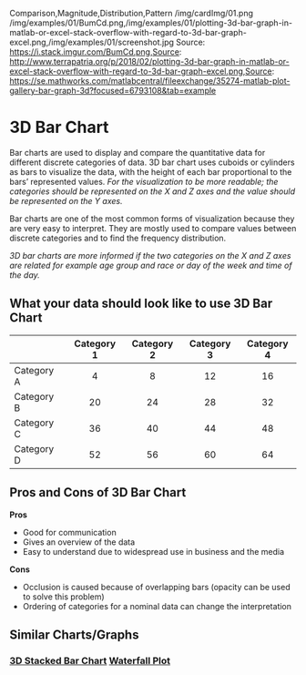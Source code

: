 Comparison,Magnitude,Distribution,Pattern
/img/cardImg/01.png
/img/examples/01/BumCd.png,/img/examples/01/plotting-3d-bar-graph-in-matlab-or-excel-stack-overflow-with-regard-to-3d-bar-graph-excel.png,/img/examples/01/screenshot.jpg
Source: https://i.stack.imgur.com/BumCd.png,Source: http://www.terrapatria.org/p/2018/02/plotting-3d-bar-graph-in-matlab-or-excel-stack-overflow-with-regard-to-3d-bar-graph-excel.png,Source: https://se.mathworks.com/matlabcentral/fileexchange/35274-matlab-plot-gallery-bar-graph-3d?focused=6793108&tab=example
# 3D Bar Chart

Bar charts are used to display and compare the quantitative data for different discrete categories of data. 3D bar chart uses cuboids or cylinders as bars to visualize the data, with the height of each bar proportional to the bars’ represented values. _For the visualization to be more readable; the categories should be represented on the X and Z axes and the value should be represented on the Y axes._

Bar charts are one of the most common forms of visualization because they are very easy to interpret. They are mostly used to compare values between discrete categories and to find the frequency distribution.

_3D bar charts are more informed if the two categories on the X and Z axes are related for example age group and race or day of the week and time of the day._ 

## What your data should look like to use 3D Bar Chart 

| | Category 1 | Category 2 | Category 3 | Category 4
| ------------- |:-------------:| :-----:| :-----:| :-----:|
Category A | 4 | 8 | 12 | 16
Category B | 20 | 24 | 28 | 32
Category C | 36 | 40 | 44 | 48
Category D | 52 | 56 | 60 | 64

## Pros and Cons of 3D Bar Chart

__Pros__
* Good for communication
* Gives an overview of the data
* Easy to understand due to widespread use in business and the media

__Cons__
* Occlusion is caused because of overlapping bars (opacity can be used to solve this problem)
* Ordering of categories for a nominal data can change the interpretation

## Similar Charts/Graphs

### [3D Stacked Bar Chart](./2) [Waterfall Plot](./12)